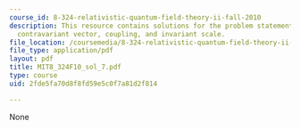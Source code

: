 ```yaml
---
course_id: 8-324-relativistic-quantum-field-theory-ii-fall-2010
description: This resource contains solutions for the problem statements related to
  contravariant vector, coupling, and invariant scale.
file_location: /coursemedia/8-324-relativistic-quantum-field-theory-ii-fall-2010/2fde5fa70d8f8fd59e5c0f7a81d2f814_MIT8_324F10_sol_7.pdf
file_type: application/pdf
layout: pdf
title: MIT8_324F10_sol_7.pdf
type: course
uid: 2fde5fa70d8f8fd59e5c0f7a81d2f814

---
```

None